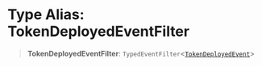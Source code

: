# Type Alias: TokenDeployedEventFilter

> **TokenDeployedEventFilter**: `TypedEventFilter`\<[`TokenDeployedEvent`](TokenDeployedEvent.md)\>
